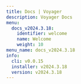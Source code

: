 ```yaml
---
title: Docs | Voyager
description: Voyager Docs
menu:
  docs_v2024.3.18:
    identifier: welcome
    name: Welcome
    weight: 10
menu_name: docs_v2024.3.18
info:
  cli: v0.0.15
  installer: v2024.3.18
  version: v2024.3.18
---
```


